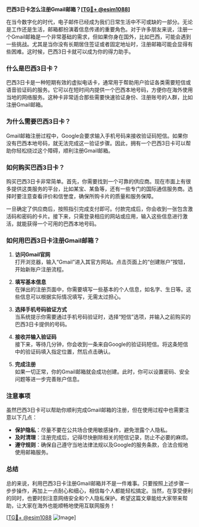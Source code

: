 **巴西3日卡怎么注册Gmail邮箱？[[TG💪+ @esim1088](https://t.me/s/esim1088)]**

在当今数字化的时代，电子邮件已经成为我们日常生活中不可或缺的一部分。无论是工作还是生活，邮箱都扮演着信息传递的重要角色。对于许多朋友来说，注册一个Gmail邮箱是一个非常基础的需求，但如果你身在国外，比如巴西，可能会遇到一些挑战。尤其是当你没有长期居住签证或者固定地址时，注册邮箱可能会显得有些困难。这时候，巴西3日卡就可以成为你的得力助手。

### 什么是巴西3日卡？

巴西3日卡是一种短期有效的虚拟电话卡，通常用于帮助用户验证各类需要短信或语音验证码的服务。它可以在短时间内提供一个巴西本地号码，方便你在海外使用当地的网络服务。这种卡非常适合那些需要快速验证身份、注册账号的人群，比如注册Gmail邮箱。

### 为什么需要巴西3日卡？

Gmail邮箱注册过程中，Google会要求输入手机号码来接收验证码短信。如果你没有巴西本地号码，就无法完成这一验证步骤。因此，拥有一个巴西3日卡可以帮助你轻松绕过这个障碍，顺利注册Gmail邮箱。

### 如何购买巴西3日卡？

购买巴西3日卡非常简单。首先，你需要找到一个可靠的供应商。现在市面上有很多提供这类服务的平台，比如某宝、某鱼等，还有一些专门的国际通信服务商。选择时要注意查看评价和信誉度，确保所购卡片的质量和服务保障。

一旦确定了供应商后，按照指引完成支付即可。付款完成后，你会收到一张包含激活码和密码的卡片。接下来，只需登录相应的网站或应用，输入这些信息进行激活，就能获得一个可用的巴西本地号码。

### 如何用巴西3日卡注册Gmail邮箱？

1. **访问Gmail官网**  
   打开浏览器，输入“Gmail”进入其官方网站。点击页面上的“创建账户”按钮，开始新账户注册流程。

2. **填写基本信息**  
   在弹出的注册页面中，你需要填写一些基本的个人信息，如名字、生日等。这些信息可以根据实际情况填写，无需太过担心。

3. **选择手机号码验证方式**  
   当系统提示你需要通过手机号码验证时，选择“短信”选项，并输入之前购买的巴西3日卡提供的号码。

4. **接收并输入验证码**  
   接下来，等待几分钟，你会收到一条来自Google的验证码短信。将这条短信中的验证码填入指定位置，然后点击确认。

5. **完成注册**  
   如果一切正常，你的Gmail邮箱就会成功创建。此时，你可以设置密码、安全问题等进一步完善账户信息。

### 注意事项

虽然巴西3日卡可以帮助你顺利完成Gmail邮箱的注册，但在使用过程中也需要注意以下几点：

- **保护隐私**：尽量不要在公共场合使用敏感操作，避免泄露个人隐私。
- **及时清理**：注册完成后，记得尽快删除相关的短信记录，防止不必要的麻烦。
- **遵守规则**：确保自己遵守当地法律法规以及Google的服务条款，合法合规地使用邮箱服务。

### 总结

总的来说，利用巴西3日卡注册Gmail邮箱并不是一件难事。只要按照上述步骤一步步操作，再加上一点耐心和细心，相信每个人都能轻松搞定。当然，在享受便利的同时，也要时刻注意网络安全和个人隐私保护。希望这篇文章能给大家带来帮助，让大家在海外也能顺畅地使用互联网服务！

[[TG💪+ @esim1088](https://t.me/s/esim1088) ![Image](https://i.postimg.cc/4NQfJmqS/Snipaste-2025-05-13-00-14-12.png)]